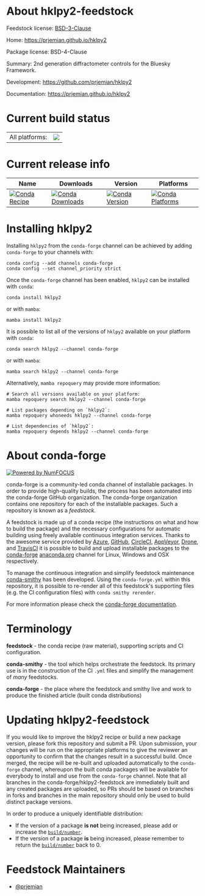 About hklpy2-feedstock
======================

Feedstock license: [BSD-3-Clause](https://github.com/conda-forge/hklpy2-feedstock/blob/main/LICENSE.txt)

Home: https://prjemian.github.io/hklpy2

Package license: BSD-4-Clause

Summary: 2nd generation diffractometer controls for the Bluesky Framework.

Development: https://github.com/prjemian/hklpy2

Documentation: https://prjemian.github.io/hklpy2

Current build status
====================


<table><tr><td>All platforms:</td>
    <td>
      <a href="https://dev.azure.com/conda-forge/feedstock-builds/_build/latest?definitionId=22618&branchName=main">
        <img src="https://dev.azure.com/conda-forge/feedstock-builds/_apis/build/status/hklpy2-feedstock?branchName=main">
      </a>
    </td>
  </tr>
</table>

Current release info
====================

| Name | Downloads | Version | Platforms |
| --- | --- | --- | --- |
| [![Conda Recipe](https://img.shields.io/badge/recipe-hklpy2-green.svg)](https://anaconda.org/conda-forge/hklpy2) | [![Conda Downloads](https://img.shields.io/conda/dn/conda-forge/hklpy2.svg)](https://anaconda.org/conda-forge/hklpy2) | [![Conda Version](https://img.shields.io/conda/vn/conda-forge/hklpy2.svg)](https://anaconda.org/conda-forge/hklpy2) | [![Conda Platforms](https://img.shields.io/conda/pn/conda-forge/hklpy2.svg)](https://anaconda.org/conda-forge/hklpy2) |

Installing hklpy2
=================

Installing `hklpy2` from the `conda-forge` channel can be achieved by adding `conda-forge` to your channels with:

```
conda config --add channels conda-forge
conda config --set channel_priority strict
```

Once the `conda-forge` channel has been enabled, `hklpy2` can be installed with `conda`:

```
conda install hklpy2
```

or with `mamba`:

```
mamba install hklpy2
```

It is possible to list all of the versions of `hklpy2` available on your platform with `conda`:

```
conda search hklpy2 --channel conda-forge
```

or with `mamba`:

```
mamba search hklpy2 --channel conda-forge
```

Alternatively, `mamba repoquery` may provide more information:

```
# Search all versions available on your platform:
mamba repoquery search hklpy2 --channel conda-forge

# List packages depending on `hklpy2`:
mamba repoquery whoneeds hklpy2 --channel conda-forge

# List dependencies of `hklpy2`:
mamba repoquery depends hklpy2 --channel conda-forge
```


About conda-forge
=================

[![Powered by
NumFOCUS](https://img.shields.io/badge/powered%20by-NumFOCUS-orange.svg?style=flat&colorA=E1523D&colorB=007D8A)](https://numfocus.org)

conda-forge is a community-led conda channel of installable packages.
In order to provide high-quality builds, the process has been automated into the
conda-forge GitHub organization. The conda-forge organization contains one repository
for each of the installable packages. Such a repository is known as a *feedstock*.

A feedstock is made up of a conda recipe (the instructions on what and how to build
the package) and the necessary configurations for automatic building using freely
available continuous integration services. Thanks to the awesome service provided by
[Azure](https://azure.microsoft.com/en-us/services/devops/), [GitHub](https://github.com/),
[CircleCI](https://circleci.com/), [AppVeyor](https://www.appveyor.com/),
[Drone](https://cloud.drone.io/welcome), and [TravisCI](https://travis-ci.com/)
it is possible to build and upload installable packages to the
[conda-forge](https://anaconda.org/conda-forge) [anaconda.org](https://anaconda.org/)
channel for Linux, Windows and OSX respectively.

To manage the continuous integration and simplify feedstock maintenance
[conda-smithy](https://github.com/conda-forge/conda-smithy) has been developed.
Using the ``conda-forge.yml`` within this repository, it is possible to re-render all of
this feedstock's supporting files (e.g. the CI configuration files) with ``conda smithy rerender``.

For more information please check the [conda-forge documentation](https://conda-forge.org/docs/).

Terminology
===========

**feedstock** - the conda recipe (raw material), supporting scripts and CI configuration.

**conda-smithy** - the tool which helps orchestrate the feedstock.
                   Its primary use is in the construction of the CI ``.yml`` files
                   and simplify the management of *many* feedstocks.

**conda-forge** - the place where the feedstock and smithy live and work to
                  produce the finished article (built conda distributions)


Updating hklpy2-feedstock
=========================

If you would like to improve the hklpy2 recipe or build a new
package version, please fork this repository and submit a PR. Upon submission,
your changes will be run on the appropriate platforms to give the reviewer an
opportunity to confirm that the changes result in a successful build. Once
merged, the recipe will be re-built and uploaded automatically to the
`conda-forge` channel, whereupon the built conda packages will be available for
everybody to install and use from the `conda-forge` channel.
Note that all branches in the conda-forge/hklpy2-feedstock are
immediately built and any created packages are uploaded, so PRs should be based
on branches in forks and branches in the main repository should only be used to
build distinct package versions.

In order to produce a uniquely identifiable distribution:
 * If the version of a package **is not** being increased, please add or increase
   the [``build/number``](https://docs.conda.io/projects/conda-build/en/latest/resources/define-metadata.html#build-number-and-string).
 * If the version of a package **is** being increased, please remember to return
   the [``build/number``](https://docs.conda.io/projects/conda-build/en/latest/resources/define-metadata.html#build-number-and-string)
   back to 0.

Feedstock Maintainers
=====================

* [@prjemian](https://github.com/prjemian/)

